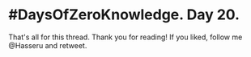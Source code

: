 # #DaysOfZeroKnowledge. Day 20.




That's all for this thread. Thank you for reading! If you liked, follow me @Hasseru and retweet.
